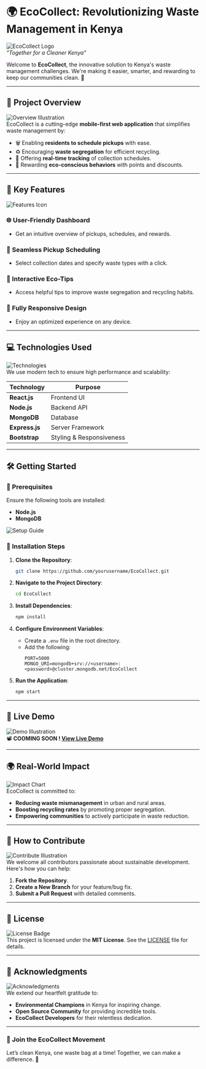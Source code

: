 # 🌍 EcoCollect: Revolutionizing Waste Management in Kenya

![EcoCollect Logo](https://via.placeholder.com/600x200?text=EcoCollect+Logo)  
*"Together for a Cleaner Kenya"*

Welcome to **EcoCollect**, the innovative solution to Kenya's waste management challenges. We're making it easier, smarter, and rewarding to keep our communities clean. 🌱

---

## 🌟 Project Overview

![Overview Illustration](https://via.placeholder.com/700x250?text=EcoCollect+Overview)  
EcoCollect is a cutting-edge **mobile-first web application** that simplifies waste management by:

- 🗑️ Enabling **residents to schedule pickups** with ease.
- ♻️ Encouraging **waste segregation** for efficient recycling.
- 📅 Offering **real-time tracking** of collection schedules.
- 🎉 Rewarding **eco-conscious behaviors** with points and discounts.

---

## 🎨 Key Features

![Features Icon](https://via.placeholder.com/200x200?text=Features)  

### 🌐 User-Friendly Dashboard
   - Get an intuitive overview of pickups, schedules, and rewards.

### 📅 Seamless Pickup Scheduling
   - Select collection dates and specify waste types with a click.

### 📘 Interactive Eco-Tips
   - Access helpful tips to improve waste segregation and recycling habits.

### 📱 Fully Responsive Design
   - Enjoy an optimized experience on any device.

---

## 💻 Technologies Used

![Technologies](https://via.placeholder.com/700x200?text=Technologies)  
We use modern tech to ensure high performance and scalability:

| Technology        | Purpose                     |
|-------------------|-----------------------------|
| **React.js**      | Frontend UI                |
| **Node.js**       | Backend API                |
| **MongoDB**       | Database                   |
| **Express.js**    | Server Framework           |
| **Bootstrap**     | Styling & Responsiveness   |

---

## 🛠️ Getting Started

### 🔧 Prerequisites
Ensure the following tools are installed:
- **Node.js**
- **MongoDB**

![Setup Guide](https://via.placeholder.com/500x200?text=Setup+Guide)

### 🚀 Installation Steps

1. **Clone the Repository**:
   ```bash
   git clone https://github.com/yourusername/EcoCollect.git
   ```

2. **Navigate to the Project Directory**:
   ```bash
   cd EcoCollect
   ```

3. **Install Dependencies**:
   ```bash
   npm install
   ```

4. **Configure Environment Variables**:
   - Create a `.env` file in the root directory.
   - Add the following:
     ```env
     PORT=5000
     MONGO_URI=mongodb+srv://<username>:<password>@cluster.mongodb.net/EcoCollect
     ```

5. **Run the Application**:
   ```bash
   npm start
   ```

---

## 🎥 Live Demo

![Demo Illustration](https://via.placeholder.com/700x300?text=EcoCollect+Demo)  
📽️ **COOMING SOON ! [View Live Demo](https://your-live-demo-link.com)**

---

## 🌍 Real-World Impact

![Impact Chart](https://via.placeholder.com/600x250?text=EcoCollect+Impact)  
EcoCollect is committed to:

- **Reducing waste mismanagement** in urban and rural areas.
- **Boosting recycling rates** by promoting proper segregation.
- **Empowering communities** to actively participate in waste reduction.

---

## 🤝 How to Contribute

![Contribute Illustration](https://via.placeholder.com/400x200?text=Contribute)  
We welcome all contributors passionate about sustainable development. Here's how you can help:

1. **Fork the Repository**.
2. **Create a New Branch** for your feature/bug fix.
3. **Submit a Pull Request** with detailed comments.

---

## 📜 License

![License Badge](https://via.placeholder.com/150x50?text=MIT+License)  
This project is licensed under the **MIT License**. See the [LICENSE](LICENSE) file for details.

---

## 🙌 Acknowledgments

![Acknowledgments](https://via.placeholder.com/500x200?text=Thank+You!)  
We extend our heartfelt gratitude to:
- **Environmental Champions** in Kenya for inspiring change.
- **Open Source Community** for providing incredible tools.
- **EcoCollect Developers** for their relentless dedication.

---

### 🌟 Join the EcoCollect Movement
Let’s clean Kenya, one waste bag at a time! Together, we can make a difference. 🌟
